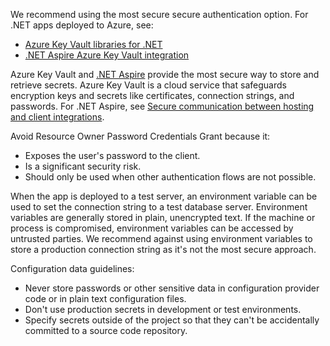 We recommend using the most secure secure authentication option. For .NET apps deployed to Azure, see:

* [Azure Key Vault libraries for .NET](/dotnet/api/overview/azure/key-vault) 
* [.NET Aspire Azure Key Vault integration](/dotnet/aspire/security/azure-security-key-vault-integration)

Azure Key Vault and [.NET Aspire](/dotnet/aspire/get-started/aspire-overview) provide the most secure way to store and retrieve secrets. Azure Key Vault is a cloud service that safeguards encryption keys and secrets like certificates, connection strings, and passwords. For .NET Aspire, see [Secure communication between hosting and client integrations](/dotnet/aspire/extensibility/secure-communication-between-integrations).

Avoid Resource Owner Password Credentials Grant because it:

* Exposes the user's password to the client.
* Is a significant security risk.
* Should only be used when other authentication flows are not possible.

When the app is deployed to a test server, an environment variable can be used to set the connection string to a test database server. Environment variables are generally stored in plain, unencrypted text. If the machine or process is compromised, environment variables can be accessed by untrusted parties. We recommend against using environment variables to store a production connection string as it's not the most secure approach.

Configuration data guidelines:

* Never store passwords or other sensitive data in configuration provider code or in plain text configuration files.
* Don't use production secrets in development or test environments.
* Specify secrets outside of the project so that they can't be accidentally committed to a source code repository.

